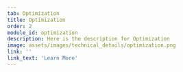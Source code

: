 ```yaml
---
tab: Optimization
title: Optimization
order: 2
module_id: optimization
description: Here is the description for Optimization
image: assets/images/technical_details/optimization.png
link: ''
link_text: 'Learn More'
---
```

